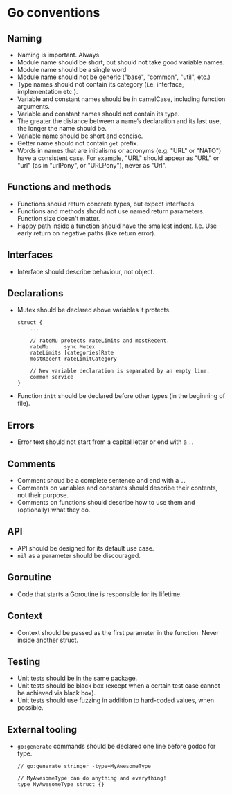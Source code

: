 # Go conventions

## Naming
* Naming is important. Always.
* Module name should be short, but should not take good variable names.
* Module name should be a single word
* Module name should not be generic ("base", "common", "util", etc.)
* Type names should not contain its category (i.e. interface, implementation etc.).
* Variable and constant names should be in camelCase, including function arguments.
* Variable and constant names should not contain its type.
* The greater the distance between a name’s declaration and its last use, the longer the name should be.
* Variable name should be short and concise.
* Getter name should not contain `get` prefix.
* Words in names that are initialisms or acronyms (e.g. "URL" or "NATO") have a consistent case. For example, "URL" should appear as "URL" or "url" (as in "urlPony", or "URLPony"), never as "Url". 

## Functions and methods
* Functions should return concrete types, but expect interfaces.
* Functions and methods should not use named return parameters. Function size doesn't matter.
* Happy path inside a function should have the smallest indent. I.e. Use early return on negative paths (like return error). 

## Interfaces
* Interface should describe behaviour, not object.

## Declarations
* Mutex should be declared above variables it protects.
	```
	struct {
		...

		// rateMu protects rateLimits and mostRecent.
		rateMu     sync.Mutex
		rateLimits [categories]Rate
		mostRecent rateLimitCategory

		// New variable declaration is separated by an empty line.
		common service
	}
	```
* Function `init` should be declared before other types (in the beginning of file).

## Errors
* Error text should not start from a capital letter or end with a `.`.

## Comments
* Comment shoud be a complete sentence and end with a `.`.
* Comments on variables and constants should describe their contents, not their purpose.
* Comments on functions should describe how to use them and (optionally) what they do.

## API
* API should be designed for its default use case.
* `nil` as a parameter should be discouraged.

## Goroutine
* Code that starts a Goroutine is responsible for its lifetime.

## Context
* Context should be passed as the first parameter in the function. Never inside another struct.

## Testing
* Unit tests should be in the same package.
* Unit tests should be black box (except when a certain test case cannot be achieved via black box).
* Unit tests should use fuzzing in addition to hard-coded values, when possible.

## External tooling
* `go:generate` commands should be declared one line before godoc for type.
	```
	// go:generate stringer -type=MyAwesomeType
        
	// MyAwesomeType can do anything and everything!
	type MyAwesomeType struct {}
	```
